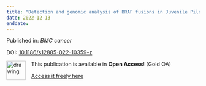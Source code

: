 ```yaml
---
title: "Detection and genomic analysis of BRAF fusions in Juvenile Pilocytic Astrocytoma through the combination and integration of multi-omic data."
date: 2022-12-13
enddate:
---
```


Published in: *BMC cancer*

DOI: [10.1186/s12885-022-10359-z](https://doi.org/10.1186/s12885-022-10359-z)

<img src="https://upload.wikimedia.org/wikipedia/commons/thumb/7/77/Open_Access_logo_PLoS_transparent.svg/800px-Open_Access_logo_PLoS_transparent.svg.png" alt="drawing" width="50" align="left"/> &nbsp;&nbsp;&nbsp;This publication is available in **Open Access**! (Gold OA)

&nbsp;&nbsp;&nbsp;<a href="https://bmccancer.biomedcentral.com/counter/pdf/10.1186/s12885-022-10359-z">Access it freely here</a>

